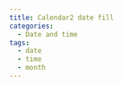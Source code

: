 ```yaml
---
title: Calendar2 date fill
categories:
  - Date and time
tags:
  - date
  - time
  - month
---
```


